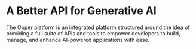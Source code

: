 # A Better API for Generative AI

The Opper platform is an integrated platform structured around the idea of providing a full suite of APIs and tools to empower developers to build, manage, and enhance AI-powered applications with ease.
